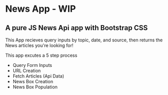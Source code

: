 # News App  - WIP
## A pure JS News Api app with Bootstrap CSS

This App recieves query inputs by topic, date, and source, then returns the News articles you're looking for!

This app excutes a 5 step process
* Query Form Inputs
* URL Creation
* Fetch Articles (Api Data)
* News Box Creation
* News Box Population